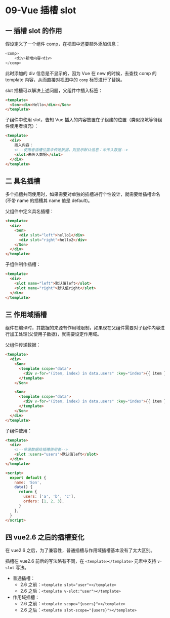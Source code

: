 # 09-Vue 插槽 slot

## 一 插槽 slot 的作用

假设定义了一个组件 comp，在视图中还要额外添加信息：

```js
<comp>
    <div>新增内容<div>
</comp>
```

此时添加的 div 信息是不显示的，因为 Vue 在 new 的时候，去查找 comp 的 template 内容，从而直接对视图中的 `comp` 标签进行了替换。

slot 插槽可以解决上述问题，父组件中插入标签：

```html
<template>
  <Son><div>Hello</div></Son>
</template>
```

子组件中使用 slot，告知 Vue 插入的内容放置在子组建的位置（类似挖坑等待组件使用者填充）：

```html
<template>
  <div>
    插入内容：
    <!--使用者插槽位置未传递数据，则显示默认信息：未传入数据-->
    <slot>未传入数据</slot>
  </div>
</template>
```

## 二 具名插槽

多个插槽共同使用时，如果需要对单独的插槽进行个性设计，就需要给插槽命名(不带 name 的插槽其 name 值是 default)。

父组件中定义具名插槽：

```html
<template>
  <div>
    <Son>
      <div slot="left">hello1</div>
      <div slot="right">hello2</div>
    </Son>
  </div>
</template>
```

子组件制作插槽：

```html
<template>
  <div>
    <slot name="left">默认值left</slot>
    <slot name="right">默认值right</slot>
  </div>
</template>
```

## 三 作用域插槽

组件在编译时，其数据的来源有作用域限制，如果现在父组件需要对子组件内容进行加工处理(父使用子数据)，就需要设定作用域。

父组件传递数据：

```html
<template>
  <div>
    <Son>
      <template scope="data">
        <div v-for="(item, index) in data.users" :key="index">{{ item }}</div>
      </template>
    </Son>

    <Son>
      <template scope="data">
        <div v-for="(item, index) in data.users" :key="index">{{ item }}</div>
      </template>
    </Son>
  </div>
</template>
```

子组件使用：

```html
<template>
  <div>
    <!--传递数据给插槽使用者-->
    <slot :users="users">默认值left</slot>
  </div>
</template>

<script>
  export default {
    name: 'Son',
    data() {
      return {
        users: ['a', 'b', 'c'],
        orders: [1, 2, 3],
      }
    },
  }
</script>
```

## 四 vue2.6 之后的插槽变化

在 vue2.6 之后，为了兼容性，普通插槽与作用域插槽基本没有了太大区别。

插槽在 vue2.6 前后的写法略有不同，在 `<template></template>` 元素中支持 `v-slot` 写法。

- 普通插槽：
  - 2.6 之前：`<template slot="user"></template>`
  - 2.6 之后：`<template v-slot:"user"></template>`
- 作用域插槽：
  - 2.6 之前：`<template scope="{users}"></template>`
  - 2.6 之后：`<template slot-scope="{users}"></template>`
